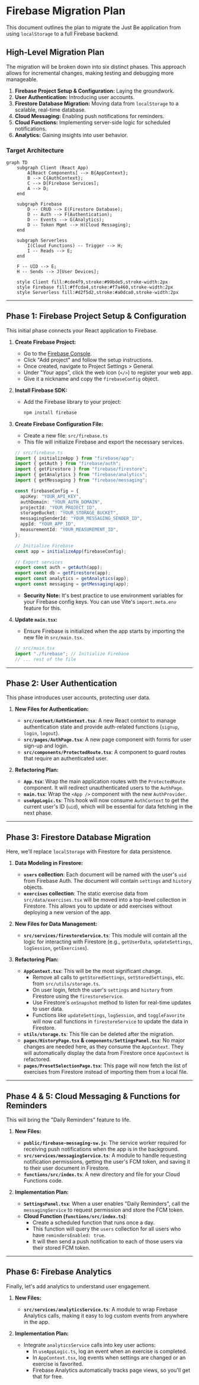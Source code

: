 # Firebase Migration Plan

This document outlines the plan to migrate the Just Be application from using `localStorage` to a full Firebase backend.

## High-Level Migration Plan

The migration will be broken down into six distinct phases. This approach allows for incremental changes, making testing and debugging more manageable.

1.  **Firebase Project Setup & Configuration:** Laying the groundwork.
2.  **User Authentication:** Introducing user accounts.
3.  **Firestore Database Migration:** Moving data from `localStorage` to a scalable, real-time database.
4.  **Cloud Messaging:** Enabling push notifications for reminders.
5.  **Cloud Functions:** Implementing server-side logic for scheduled notifications.
6.  **Analytics:** Gaining insights into user behavior.

### Target Architecture

```mermaid
graph TD
    subgraph Client (React App)
        A[React Components] --> B{AppContext};
        B --> C{AuthContext};
        C --> D[Firebase Services];
        A --> D;
    end

    subgraph Firebase
        D -- CRUD --> E(Firestore Database);
        D -- Auth --> F(Authentication);
        D -- Events --> G(Analytics);
        D -- Token Mgmt --> H(Cloud Messaging);
    end

    subgraph Serverless
        I(Cloud Functions) -- Trigger --> H;
        I -- Reads --> E;
    end

    F -- UID --> E;
    H -- Sends --> J[User Devices];

    style Client fill:#cde4f9,stroke:#99bde5,stroke-width:2px
    style Firebase fill:#ffcda4,stroke:#f7a460,stroke-width:2px
    style Serverless fill:#d2f5d2,stroke:#a0dca0,stroke-width:2px
```

---

## Phase 1: Firebase Project Setup & Configuration

This initial phase connects your React application to Firebase.

1.  **Create Firebase Project:**

    - Go to the [Firebase Console](https://console.firebase.google.com/).
    - Click "Add project" and follow the setup instructions.
    - Once created, navigate to Project Settings > General.
    - Under "Your apps", click the web icon (`</>`) to register your web app.
    - Give it a nickname and copy the `firebaseConfig` object.

2.  **Install Firebase SDK:**

    - Add the Firebase library to your project:
      ```bash
      npm install firebase
      ```

3.  **Create Firebase Configuration File:**

    - Create a new file: `src/firebase.ts`
    - This file will initialize Firebase and export the necessary services.

    ```typescript
    // src/firebase.ts
    import { initializeApp } from "firebase/app";
    import { getAuth } from "firebase/auth";
    import { getFirestore } from "firebase/firestore";
    import { getAnalytics } from "firebase/analytics";
    import { getMessaging } from "firebase/messaging";

    const firebaseConfig = {
      apiKey: "YOUR_API_KEY",
      authDomain: "YOUR_AUTH_DOMAIN",
      projectId: "YOUR_PROJECT_ID",
      storageBucket: "YOUR_STORAGE_BUCKET",
      messagingSenderId: "YOUR_MESSAGING_SENDER_ID",
      appId: "YOUR_APP_ID",
      measurementId: "YOUR_MEASUREMENT_ID",
    };

    // Initialize Firebase
    const app = initializeApp(firebaseConfig);

    // Export services
    export const auth = getAuth(app);
    export const db = getFirestore(app);
    export const analytics = getAnalytics(app);
    export const messaging = getMessaging(app);
    ```

    - **Security Note:** It's best practice to use environment variables for your Firebase config keys. You can use Vite's `import.meta.env` feature for this.

4.  **Update `main.tsx`:**
    - Ensure Firebase is initialized when the app starts by importing the new file in `src/main.tsx`.
    ```typescript
    // src/main.tsx
    import "./firebase"; // Initialize Firebase
    // ... rest of the file
    ```

---

## Phase 2: User Authentication

This phase introduces user accounts, protecting user data.

1.  **New Files for Authentication:**

    - **`src/context/AuthContext.tsx`**: A new React context to manage authentication state and provide auth-related functions (`signup`, `login`, `logout`).
    - **`src/pages/AuthPage.tsx`**: A new page component with forms for user sign-up and login.
    - **`src/components/ProtectedRoute.tsx`**: A component to guard routes that require an authenticated user.

2.  **Refactoring Plan:**
    - **`App.tsx`**: Wrap the main application routes with the `ProtectedRoute` component. It will redirect unauthenticated users to the `AuthPage`.
    - **`main.tsx`**: Wrap the `<App />` component with the new `AuthProvider`.
    - **`useAppLogic.ts`**: This hook will now consume `AuthContext` to get the current user's ID (`uid`), which will be essential for data fetching in the next phase.

---

## Phase 3: Firestore Database Migration

Here, we'll replace `localStorage` with Firestore for data persistence.

1.  **Data Modeling in Firestore:**

    - **`users` collection**: Each document will be named with the user's `uid` from Firebase Auth. The document will contain `settings` and `history` objects.
    - **`exercises` collection**: The static exercise data from `src/data/exercises.tsx` will be moved into a top-level collection in Firestore. This allows you to update or add exercises without deploying a new version of the app.

2.  **New Files for Data Management:**

    - **`src/services/firestoreService.ts`**: This module will contain all the logic for interacting with Firestore (e.g., `getUserData`, `updateSettings`, `logSession`, `getExercises`).

3.  **Refactoring Plan:**
    - **`AppContext.tsx`**: This will be the most significant change.
      - Remove all calls to `getStoredSettings`, `setStoredSettings`, etc. from `src/utils/storage.ts`.
      - On user login, fetch the user's `settings` and `history` from Firestore using the `firestoreService`.
      - Use Firestore's `onSnapshot` method to listen for real-time updates to user data.
      - Functions like `updateSettings`, `logSession`, and `toggleFavorite` will now call functions in `firestoreService` to update the data in Firestore.
    - **`utils/storage.ts`**: This file can be deleted after the migration.
    - **`pages/HistoryPage.tsx` & `components/SettingsPanel.tsx`**: No major changes are needed here, as they consume the `AppContext`. They will automatically display the data from Firestore once `AppContext` is refactored.
    - **`pages/PresetSelectionPage.tsx`**: This page will now fetch the list of exercises from Firestore instead of importing them from a local file.

---

## Phase 4 & 5: Cloud Messaging & Functions for Reminders

This will bring the "Daily Reminders" feature to life.

1.  **New Files:**

    - **`public/firebase-messaging-sw.js`**: The service worker required for receiving push notifications when the app is in the background.
    - **`src/services/messagingService.ts`**: A module to handle requesting notification permissions, getting the user's FCM token, and saving it to their user document in Firestore.
    - **`functions/src/index.ts`**: A new directory and file for your Cloud Functions code.

2.  **Implementation Plan:**
    - **`SettingsPanel.tsx`**: When a user enables "Daily Reminders", call the `messagingService` to request permission and store the FCM token.
    - **Cloud Function (`functions/src/index.ts`)**:
      - Create a scheduled function that runs once a day.
      - This function will query the `users` collection for all users who have `remindersEnabled: true`.
      - It will then send a push notification to each of those users via their stored FCM token.

---

## Phase 6: Firebase Analytics

Finally, let's add analytics to understand user engagement.

1.  **New Files:**

    - **`src/services/analyticsService.ts`**: A module to wrap Firebase Analytics calls, making it easy to log custom events from anywhere in the app.

2.  **Implementation Plan:**
    - Integrate `analyticsService` calls into key user actions:
      - In `useAppLogic.ts`, log an event when an exercise is completed.
      - In `AppContext.tsx`, log events when settings are changed or an exercise is favorited.
      - Firebase Analytics automatically tracks page views, so you'll get that for free.
